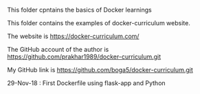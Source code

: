 This folder cpntains the basics of Docker learnings



This folder contains the examples of docker-curriculum website.

The website is https://docker-curriculum.com/

The GitHub account of the author is https://github.com/prakhar1989/docker-curriculum.git

My GitHub link is https://github.com/boga5/docker-curriculum.git

29-Nov-18 : First Dockerfile using flask-app and Python
